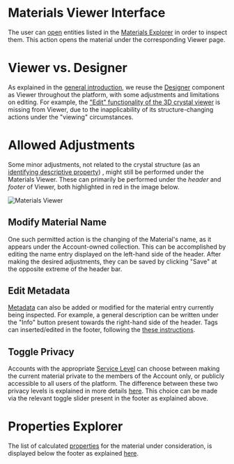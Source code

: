 # Materials Viewer Interface 

The user can [open](/entities-general/actions/open-edit.md) entities listed in the [Materials Explorer](explorer.md) in order to inspect them. This action opens the material under the corresponding Viewer page. 

# Viewer vs. Designer

As explained in the [general introduction](/entities-general/ui/viewer.md), we reuse the [Designer](/materials-designer/overview.md) component as Viewer throughout the platform, with some adjustments and limitations on editing. For example, the ["Edit" functionality of the 3D crystal viewer](/materials-designer/3d-editor/edit.md) is missing from Viewer, due to the inapplicability of its structure-changing actions under the "viewing" circumstances. 

# Allowed Adjustments

Some minor adjustments, not related to the crystal structure (as an [identifying descriptive property](/data/convention/structured.md#by-relation-to-uniqueness)) , might still be performed under the Materials Viewer. These can primarily be performed under the *header* and *footer* of Viewer, both highlighted in red in the image below.

![Materials Viewer](/images/materials-viewer.png "Materials Viewer")

## Modify Material Name 

One such permitted action is the changing of the Material's name, as it appears under the Account-owned collection. This can be accomplished by editing the name entry displayed on the left-hand side of the header. After making the desired adjustments, they can be saved by clicking "Save" <i class="zmdi zmdi-check zmdi-hc-border"></i> at the opposite extreme of the header bar. 

## Edit Metadata

[Metadata](/entities-general/data.md#metadata) can also be added or modified for the material entry currently being inspected. For example, a general description can be written under the "Info" button <i class="zmdi zmdi-info-outline zmdi-hc-border"></i>  present towards the right-hand side of the header. Tags can inserted/edited in the footer, following the [these instructions](/entities-general/actions/metadata.md).

## Toggle Privacy

Accounts with the appropriate [Service Level](/pricing/service-levels.md) can choose between making the current material private to the members of the Account only, or publicly accessible to all users of the platform. The difference between these two privacy levels is explained in more details [here](/collaboration/sharing/access-levels.md). This choice can be made via the relevant toggle slider present in the footer as explained above. 

# Properties Explorer

The list of calculated [properties](../properties.md) for the material under consideration, is displayed below the footer as explained [here](properties.md).
